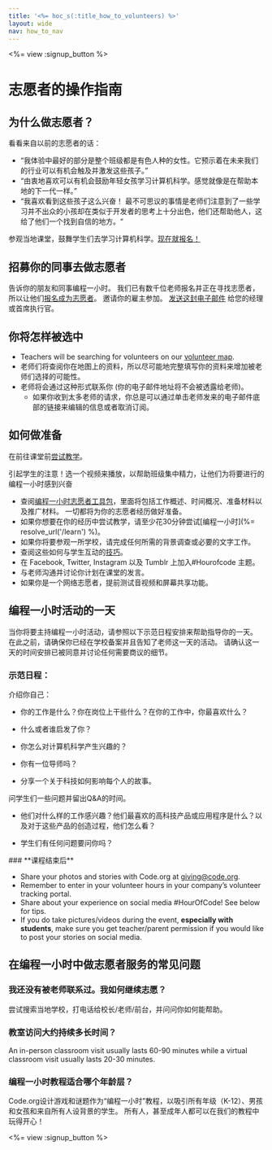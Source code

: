 ```yaml
---
title: '<%= hoc_s(:title_how_to_volunteers) %>'
layout: wide
nav: how_to_nav
---
```

<%= view :signup_button %>

# 志愿者的操作指南

## 为什么做志愿者？

看看来自以前的志愿者的话：

- “我体验中最好的部分是整个班级都是有色人种的女性。它预示着在未来我们的行业可以有机会触及并激发这些孩子。”
- “由衷地喜欢可以有机会鼓励年轻女孩学习计算机科学。感觉就像是在帮助本地的下一代一样。”
- “我喜欢看到这些孩子这么兴奋！ 最不可思议的事情是老师们注意到了一些学习并不出众的小孩却在类似于开发者的思考上十分出色，他们还帮助他人，这给了他们一个找到自信的地方。“

参观当地课堂，鼓舞学生们去学习计算机科学。[现在就报名！](https://code.org/volunteer/engineer)

## 招募你的同事去做志愿者

告诉你的朋友和同事编程一小时。 我们已有数千位老师报名并正在寻找志愿者，所以让他们[报名成为志愿者](https://code.org/volunteer)。 邀请你的雇主参加。 [发送这封电子邮件](https://hourofcode.com/promote/resources#email) 给您的经理或首席执行官。

## 你将怎样被选中

- Teachers will be searching for volunteers on our [volunteer map](https://code.org/volunteer/local).
- 老师们将查阅你在地图上的资料，所以尽可能地完整填写你的资料来增加被老师们选择的可能性。
- 老师将会通过这种形式联系你 (你的电子邮件地址将不会被透露给老师)。 
  - 如果你收到太多老师的请求，你总是可以通过单击老师发来的电子邮件底部的链接来编辑的信息或者取消订阅。 

## 如何做准备

在前往课堂前[尝试教学](hourofcode.com/learn)。

引起学生的注意！选一个视频来播放，以帮助班级集中精力，让他们为将要进行的编程一小时感到兴奋

- 查阅[编程一小时志愿者工具包](/files/hoc-volunteer-toolkit.pdf)，里面将包括工作概述、时间概况、准备材料以及推广材料。 一切都将为你的志愿者经历做好准备。
- 如果你想要在你的经历中尝试教学，请至少花30分钟尝试[编程一小时](%= resolve_url('/learn') %)。
- 如果你将要参观一所学校，请完成任何所需的背景调查或必要的文字工作。
- 查阅这些如何与学生互动的[技巧](https://code.org/files/CSTT_Volunteers.pdf)。
- 在 Facebook, Twitter, Instagram 以及 Tumblr 上加入#Hourofcode 主题。
- 与老师沟通并讨论你计划在课堂的发言。
- 如果你是一个网络志愿者，提前测试音视频和屏幕共享功能。

## 编程一小时活动的一天

当你将要主持编程一小时活动，请参照以下示范日程安排来帮助指导你的一天。 在此之前，请确保你已经在学校备案并且告知了老师这一天的活动。 请确认这一天的时间安排已被同意并讨论任何需要商议的细节。

### **示范日程：**

介绍你自己： </ul>

- 你的工作是什么？你在岗位上干些什么？在你的工作中，你最喜欢什么？
- 什么或者谁启发了你？
- 你怎么对计算机科学产生兴趣的？
- 你有一位导师吗？
- 分享一个关于科技如何影响每个人的故事。</ul></td> </tr> 
  问学生们一些问题并留出Q&A的时间。 </ul>
  
  - 他们对什么样的工作感兴趣？他们最喜欢的高科技产品或应用程序是什么？以及对于这些产品的创造过程，他们怎么看？ 
  - 学生们有任何问题要问你吗？</ul></td> </tr> 
    </tbody> </table> 
    ### **课程结束后**
    
    - Share your photos and stories with Code.org at giving@code.org.
    - Remember to enter in your volunteer hours in your company’s volunteer tracking portal.
    - Share about your experience on social media #HourOfCode! See below for tips. 
    - If you do take pictures/videos during the event, **especially with students**, make sure you get teacher/parent permission if you would like to post your stories on social media.
    ## 在编程一小时中做志愿者服务的常见问题
    
    ### **我还没有被老师联系过。我如何继续志愿？**
    
    尝试搜索当地学校，打电话给校长/老师/前台，并问问你如何能帮助。
    
    ### **教室访问大约持续多长时间？**
    
    An in-person classroom visit usually lasts 60-90 minutes while a virtual classroom visit usually lasts 20-30 minutes.
    
    ### **编程一小时教程适合哪个年龄层？**
    
    Code.org设计游戏和谜题作为“编程一小时”教程，以吸引所有年级（K-12）、男孩和女孩和来自所有人设背景的学生。 所有人，甚至成年人都可以在我们的教程中玩得开心！
    
    <%= view :signup_button %>